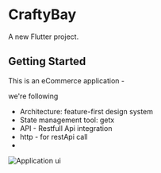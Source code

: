 # CraftyBay

A new Flutter project.

## Getting Started

This is an eCommerce application - 

we're following 

- Architecture: feature-first design system 
- State management tool: getx
- API - Restfull Api integration
- http - for restApi call
- 
![Application ui](https://hudaenu.xyz/wp-content/uploads/2024/07/Flutter-application-1.webp)
